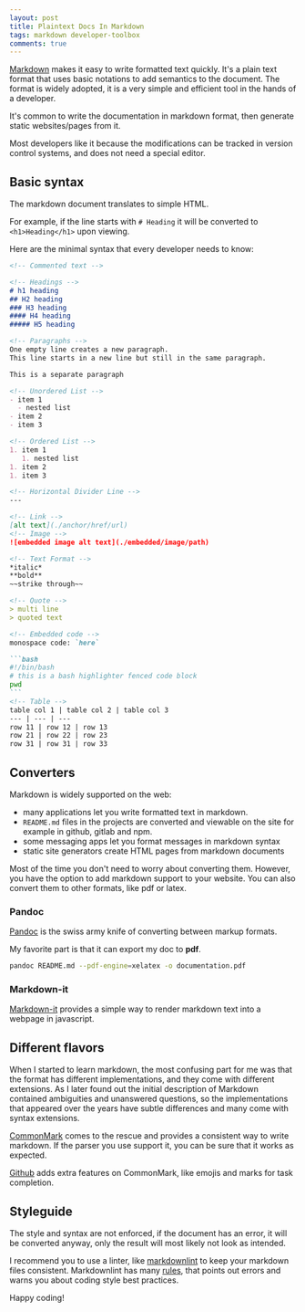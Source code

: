 ```yaml
---
layout: post
title: Plaintext Docs In Markdown
tags: markdown developer-toolbox
comments: true
---
```


[Markdown](https://www.markdownguide.org/) makes it easy to write formatted text quickly.
It's a plain text format that uses basic notations to add semantics to the document.
The format is widely adopted, it is a very simple and efficient tool in the hands of a developer.

It's common to write the documentation in markdown format, then generate static websites/pages from it.

Most developers like it because the modifications can be tracked in version control systems, and does not need a special editor.

## Basic syntax

The markdown document translates to simple HTML.

For example, if the line starts with `# Heading` it will be converted to `<h1>Heading</h1>` upon viewing.

Here are the minimal syntax that every developer needs to know:

````markdown
<!-- Commented text -->

<!-- Headings -->
# h1 heading
## H2 heading
### H3 heading
#### H4 heading
##### H5 heading

<!-- Paragraphs -->
One empty line creates a new paragraph.
This line starts in a new line but still in the same paragraph.

This is a separate paragraph

<!-- Unordered List -->
- item 1
  - nested list
- item 2
- item 3

<!-- Ordered List -->
1. item 1
   1. nested list
1. item 2
1. item 3

<!-- Horizontal Divider Line -->
---

<!-- Link -->
[alt text](./anchor/href/url)
<!-- Image -->
![embedded image alt text](./embedded/image/path)

<!-- Text Format -->
*italic*
**bold**
~~strike through~~

<!-- Quote -->
> multi line
> quoted text

<!-- Embedded code -->
monospace code: `here`

```bash
#!/bin/bash
# this is a bash highlighter fenced code block
pwd
```
<!-- Table -->
table col 1 | table col 2 | table col 3
--- | --- | ---
row 11 | row 12 | row 13
row 21 | row 22 | row 23
row 31 | row 31 | row 33
````

## Converters

Markdown is widely supported on the web:

- many applications let you write formatted text in markdown.
- `README.md` files in the projects are converted and viewable on the site for example in github, gitlab and npm.
- some messaging apps let you format messages in markdown syntax
- static site generators create HTML pages from markdown documents

Most of the time you don't need to worry about converting them. However, you have the option to add markdown support to your website. You can also convert them to other formats, like pdf or latex.

### Pandoc

[Pandoc](https://pandoc.org/) is the swiss army knife of converting between markup formats.

My favorite part is that it can export my doc to **pdf**.

```bash
pandoc README.md --pdf-engine=xelatex -o documentation.pdf
```

### Markdown-it

[Markdown-it](https://github.com/markdown-it/markdown-it) provides a simple way to render markdown text into a webpage in javascript.

## Different flavors

When I started to learn markdown, the most confusing part for me was that the format has different implementations, and they come with different extensions. As I later found out the initial description of Markdown contained ambiguities and unanswered questions, so the implementations that appeared over the years have subtle differences and many come with syntax extensions.

[CommonMark](https://commonmark.org/) comes to the rescue and provides a consistent way to write markdown. If the parser you use support it, you can be sure that it works as expected.

[Github](https://guides.github.com/features/mastering-markdown/#GitHub-flavored-markdown) adds extra features on CommonMark, like emojis and marks for task completion.

## Styleguide

The style and syntax are not enforced, if the document has an error, it will be converted anyway, only the result will most likely not look as intended.

I recommend you to use a linter, like [markdownlint](https://github.com/DavidAnson/markdownlint) to keep your markdown files consistent.
Markdownlint has many [rules](https://github.com/DavidAnson/markdownlint/blob/main/doc/Rules.md), that points out errors and warns you about coding style best practices.

Happy coding!
